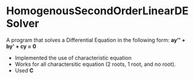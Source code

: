 # HomogenousSecondOrderLinearDESolver
A program that solves a Differential Equation in the following form:
**ay'' + by' + cy = 0**
- Implemented the use of characteristic equation
- Works for all charactersitic equation (2 roots, 1 root, and no root).
- Used **C**

